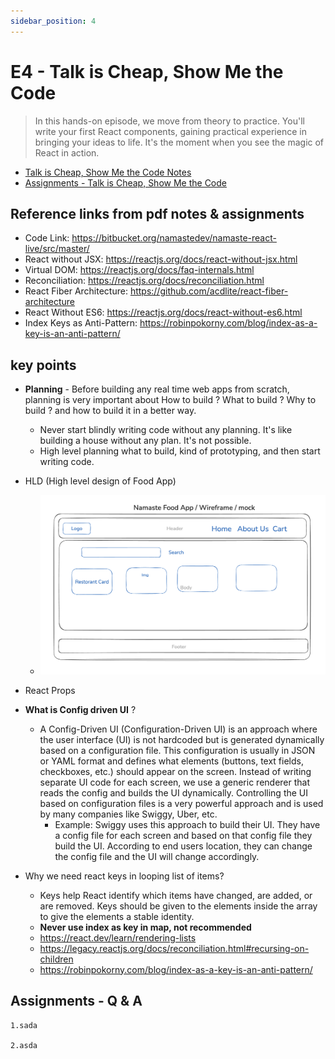 ```yaml
---
sidebar_position: 4
---
```


# E4 - Talk is Cheap, Show Me the Code

> In this hands-on episode, we move from theory to practice. You'll write your first React components, gaining practical experience in bringing your ideas to life. It's the moment when you see the magic of React in action.

- [Talk is Cheap, Show Me the Code Notes](https://github.com/pravn27/dev-ops-tech-doc/blob/master/docs/reactjs-course-tutorials/namaste-reactjs-course/readerDoc/E4-Show-Me-the-Code/E4-Show-Me-the-Code.pdf)
- [Assignments - Talk is Cheap, Show Me the Code](https://github.com/pravn27/dev-ops-tech-doc/blob/master/docs/reactjs-course-tutorials/namaste-reactjs-course/readerDoc/E4-Show-Me-the-Code/Assignments-ShowMeTheCode.pdf)

## Reference links from pdf notes & assignments

- Code Link: https://bitbucket.org/namastedev/namaste-react-live/src/master/
- React without JSX: https://reactjs.org/docs/react-without-jsx.html
- Virtual DOM: https://reactjs.org/docs/faq-internals.html
- Reconciliation: https://reactjs.org/docs/reconciliation.html
- React Fiber Architecture: https://github.com/acdlite/react-fiber-architecture
- React Without ES6: https://reactjs.org/docs/react-without-es6.html
- Index Keys as Anti-Pattern: https://robinpokorny.com/blog/index-as-a-key-is-an-anti-pattern/

## key points

- **Planning** - Before building any real time web apps from scratch, planning is very important about How to build ? What to build ? Why to build ? and how to build it in a better way.
  - Never start blindly writing code without any planning. It's like building a house without any plan. It's not possible.
  - High level planning what to build, kind of prototyping, and then start writing code.
- HLD (High level design of Food App)

  - ![alt text](../images/foodAppWireframe.png)

- React Props
- **What is Config driven UI** ?

  - A Config-Driven UI (Configuration-Driven UI) is an approach where the user interface (UI) is not hardcoded but is generated dynamically based on a configuration file. This configuration is usually in JSON or YAML format and defines what elements (buttons, text fields, checkboxes, etc.) should appear on the screen. Instead of writing separate UI code for each screen, we use a generic renderer that reads the config and builds the UI dynamically. Controlling the UI based on configuration files is a very powerful approach and is used by many companies like Swiggy, Uber, etc.
    - Example: Swiggy uses this approach to build their UI. They have a config file for each screen and based on that config file they build the UI. According to end users location, they can change the config file and the UI will change accordingly.

- Why we need react keys in looping list of items?
  - Keys help React identify which items have changed, are added, or are removed. Keys should be given to the elements inside the array to give the elements a stable identity.
  - **Never use index as key in map, not recommended**
  - https://react.dev/learn/rendering-lists
  - https://legacy.reactjs.org/docs/reconciliation.html#recursing-on-children
  - https://robinpokorny.com/blog/index-as-a-key-is-an-anti-pattern/

## Assignments - Q & A

    1.sada

    2.asda
